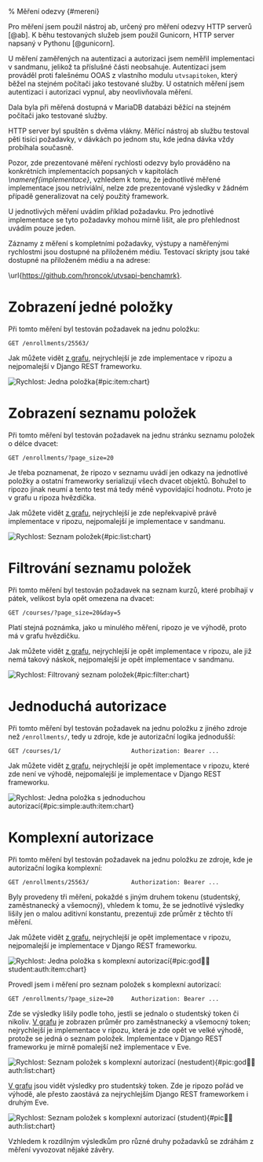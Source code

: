 % Měření odezvy {#mereni}

Pro měření jsem použil nástroj ab, určený pro měření odezvy HTTP serverů [@ab].
K běhu testovaných služeb jsem použil Gunicorn, HTTP server napsaný v Pythonu [@gunicorn].

U měření zaměřených na autentizaci a autorizaci jsem neměřil implementaci v sandmanu,
jelikož ta příslušné části neobsahuje. Autentizaci jsem prováděl proti falešnému OOAS
z vlastního modulu `utvsapitoken`, který běžel na stejném počítači jako testované služby.
U ostatních měření jsem autentizaci i autorizaci vypnul, aby neovlivňovala měření.

Dala byla při měřená dostupná v MariaDB databázi běžící na stejném počítači jako testované služby.

HTTP server byl spuštěn s dvěma vlákny.
Měřící nástroj ab službu testoval pěti tisíci požadavky, v dávkách po jednom stu, kde jedna dávka vždy probíhala současně.

Pozor, zde prezentované měření rychlosti odezvy bylo prováděno na konkrétních implementacích
popsaných v kapitolách *\nameref{implementace}*,
vzhledem k tomu, že jednotlivé měřené implementace jsou netriviální,
nelze zde prezentované výsledky v žádném případě generalizovat na celý použitý framework.

U jednotlivých měření uvádím příklad požadavku.
Pro jednotlivé implementace se tyto požadavky mohou mírně lišit, ale pro přehlednost uvádím pouze jeden.

Záznamy z měření s kompletními požadavky, výstupy a naměřenými rychlostmi jsou dostupné na přiloženém médiu.
Testovací skripty jsou také dostupné na přiloženém médiu a na adrese:

\url{https://github.com/hroncok/utvsapi-benchamrk}.



Zobrazení jedné položky
=======================

Při tomto měření byl testován požadavek na jednu položku:

`GET /enrollments/25563/`

Jak můžete vidět [z grafu](#pic:item:chart), nejrychlejší je zde implementace v ripozu
a nejpomalejší v Django REST frameworku.

![Rychlost: Jedna položka{#pic:item:chart}](pdfs/item_chart)


Zobrazení seznamu položek
=========================

Při tomto měření byl testován požadavek na jednu stránku seznamu položek o délce dvacet:

`GET /enrollments/?page_size=20`

Je třeba poznamenat, že ripozo v seznamu uvádí jen odkazy na jednotlivé položky a ostatní
frameworky serializují všech dvacet objektů.
Bohužel to ripozo jinak neumí a tento test má tedy méně vypovídající hodnotu.
Proto je v grafu u ripoza hvězdička.

Jak můžete vidět [z grafu](#pic:list:chart), nejrychlejší je zde nepřekvapivě právě implementace v ripozu,
nejpomalejší je implementace v sandmanu.

![Rychlost: Seznam položek{#pic:list:chart}](pdfs/list_chart)


Filtrování seznamu položek
==========================

Při tomto měření byl testován požadavek na seznam kurzů, které probíhají v pátek,
velikost byla opět omezena na dvacet:

`GET /courses/?page_size=20&day=5`

Platí stejná poznámka, jako u minulého měření, ripozo je ve výhodě, proto má v grafu hvězdičku.

Jak můžete vidět [z grafu](#pic:filter:chart), nejrychlejší je opět implementace v ripozu,
ale již nemá takový náskok, nejpomalejší je opět implementace v sandmanu.

![Rychlost: Filtrovaný seznam položek{#pic:filter:chart}](pdfs/filter_chart)


Jednoduchá autorizace
=====================

Při tomto měření byl testován požadavek na jednu položku z jiného zdroje než `/enrollments/`,
tedy u zdroje, kde je autorizační logika jednodušší:

`GET /courses/1/                    Authorization: Bearer ...`

Jak můžete vidět [z grafu](#pic:simple:auth:item:chart), nejrychlejší je opět implementace v ripozu,
které zde není ve výhodě, nejpomalejší je implementace v Django REST frameworku.

![Rychlost: Jedna položka s jednoduchou autorizací{#pic:simple:auth:item:chart}](pdfs/simple_auth_item_chart)



Komplexní autorizace
====================

Při tomto měření byl testován požadavek na jednu položku ze zdroje,
kde je autorizační logika komplexní:

`GET /enrollments/25563/            Authorization: Bearer ...`

Byly provedeny tři měření, pokaždé s jiným druhem tokenu (studentský, zaměstnanecký a všemocný),
vhledem k tomu, že se jednotlivé výsledky lišily jen o malou aditivní konstantu,
prezentuji zde průměr z těchto tří měření.

Jak můžete vidět [z grafu](#pic:god:teacher:student:auth:item:chart),
nejrychlejší je opět implementace v ripozu,
nejpomalejší je implementace v Django REST frameworku.

![Rychlost: Jedna položka s komplexní autorizací{#pic:god:teacher:student:auth:item:chart}](pdfs/god_teacher_student_auth_item_chart)

Provedl jsem i měření pro seznam položek s komplexní autorizací:

`GET /enrollments/?page_size=20     Authorization: Bearer ...`

Zde se výsledky lišily podle toho, jestli se jednalo o studentský token či nikoliv.
[V grafu](#pic:god:teacher:auth:list:chart) je zobrazen průměr pro zaměstnanecký a všemocný token;
nejrychlejší je implementace v ripozu, která je zde opět ve velké výhodě, protože se jedná o seznam položek.
Implementace v Django REST frameworku je mírně pomalejší než implementace v Eve.

![Rychlost: Seznam položek s komplexní autorizací (nestudent){#pic:god:teacher:auth:list:chart}](pdfs/god_teacher_auth_list_chart)

[V grafu](#pic:student:auth:list:chart) jsou vidět výsledky pro studentský token.
Zde je ripozo pořád ve výhodě, ale přesto zaostává za nejrychlejším Django REST frameworkem i druhým Eve.

![Rychlost: Seznam položek s komplexní autorizací (student){#pic:student:auth:list:chart}](pdfs/student_auth_list_chart)

Vzhledem k rozdílným výsledkům pro různé druhy požadavků se zdráhám z měření vyvozovat nějaké závěry.
